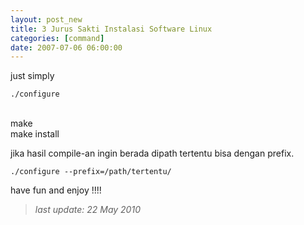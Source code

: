 ```yaml
--- 
layout: post_new
title: 3 Jurus Sakti Instalasi Software Linux
categories: [command]
date: 2007-07-06 06:00:00
---
```

<p>just simply</p>


	./configure
<br/>
	make
<br/>
	make install


jika hasil compile-an ingin berada dipath tertentu bisa dengan prefix.


	./configure --prefix=/path/tertentu/



<p>have fun and enjoy !!!!</p>


> *last update: 22 May 2010*

